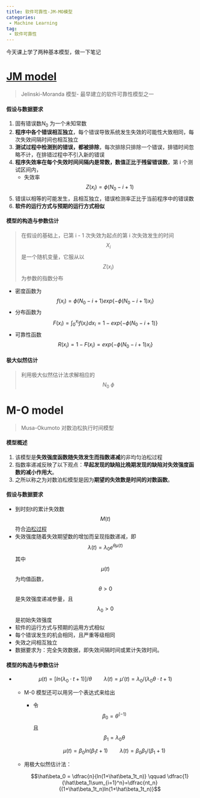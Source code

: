 ```yaml
---
title: 软件可靠性-JM-MO模型
categories:
 - Machine Learning
tag:
 - 软件可靠性
---
```

今天课上学了两种基本模型，做一下笔记


# [JM model](http://aircconline.com/ijsea/V7N2/7216ijsea04.pdf)



> Jelinski-Moranda 模型- 最早建立的软件可靠性模型之一

#### 假设与数据要求

1. 固有错误数$N_0$ 为一个未知常数
2. **程序中各个错误相互独立**，每个错误导致系统发生失效的可能性大致相同，每次失效间隔时间也相互独立
3. **测试过程中检测到的错误，都被排除**，每次排除只排除一个错误，排错时间忽略不计，在排错过程中不引入新的错误
4. **程序失效率在每个失效时间间隔内是常数，数值正比于残留错误数**，第 i 个测试区间内，
   - 失效率 $$Z(x_i) = \phi(N_0- i + 1)$$ 
5. 错误以相等的可能发生，且相互独立，错误检测率正比于当前程序中的错误数
6. **软件的运行方式与预期的运行方式相似**



#### 模型的构造与参数估计

> 在假设的基础上，已第 i - 1 次失效为起点的第 i 次失效发生的时间 $$X_i$$ 是一个随机变量，它服从以$$Z(x_i)$$为参数的指数分布

- 密度函数为 $$f(x_i) = \phi(N_0 - i + 1)exp\{-\phi(N_0 - i + 1)x_i\}$$ 
- 分布函数为 $$F(x_i) = \int_0^{x_i}f(x_i)dx_i=1-exp\{-\phi(N_0-i+1)\}$$ 
- 可靠性函数 $$R(x_i) = 1-F(x_i)=exp\{-\phi(N_0-i+1)x_i\}$$ 

#### 极大似然估计

> 利用极大似然估计法求解相应的$$N_0\ \phi$$





# M-O model

> Musa-Okumoto 对数泊松执行时间模型

#### 模型概述

1. 该模型是**失效强度函数随失效发生而指数递减**的非均匀泊松过程
2. 指数率递减反映了以下观点：**早起发现的缺陷比晚期发现的缺陷对失效强度函数的减小作用大**。
3. 之所以称之为对数泊松模型是因为**期望的失效数是时间的对数函数**。

#### 假设与数据要求

- 到时刻t的累计失效数$$M(t)$$符合[泊松过程](https://www.google.com.sg/url?sa=t&rct=j&q=&esrc=s&source=web&cd=1&ved=0ahUKEwihx_SEu7HWAhWHpo8KHahzBDoQFggnMAA&url=https%3A%2F%2Fzh.wikipedia.org%2Fzh-sg%2F%25E6%25B3%258A%25E6%259D%25BE%25E8%25BF%2587%25E7%25A8%258B&usg=AFQjCNFrpkO2DhUtk_nW7DGFtbbUuUfo_A)
- 失效强度随着失效期望数的增加而呈现指数递减，即$$\lambda(t) = \lambda_0e^{\theta\mu(t)}$$其中$$\mu(t)$$为均值函数，$$\theta > 0$$是失效强度递减参量，且$$\lambda_0 > 0$$是初始失效强度
- 软件的运行方式与预期的运用方式相似
- 每个错误发生的机会相同，且严重等级相同
- 失效之间相互独立
- 数据要求为：完全失效数据，即失效间隔时间或累计失效时间。

#### 模型的构造与参数估计

- $$\mu(t)=[ln(\lambda_0\cdot t+1)]/\theta \qquad  \lambda(t)=\mu'(t)=\lambda_0/(\lambda_0\theta\cdot t+1)$$

  - M-0 模型还可以用另一个表达式来给出

    - 令$$\beta_0=\theta^{(-1)}$$且$$\beta_1=\lambda_0\theta$$

      $$\mu(t)=\beta_0ln(\beta_1t+1) \qquad \lambda(t)=\beta_0\beta_1/(\beta_1+1)$$

  - 用极大似然估计法：

    $$\hat\beta_0 = \dfrac{n}{ln(1+\hat\beta_1t_n)} \qquad \dfrac{1}{\hat\beta_1\sum_{i=1}^n}=\dfrac{nt_n}{(1+\hat\beta_1t_n)ln(1+\hat\beta_1t_n)}$$

